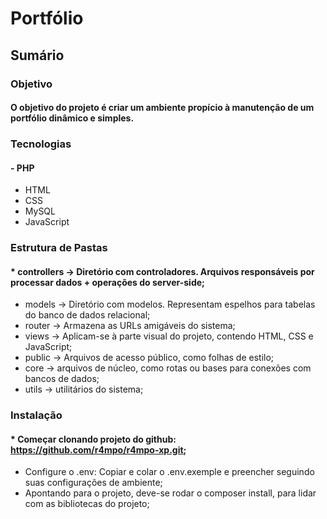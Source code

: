 # Portfólio

## Sumário

### Objetivo

#### O objetivo do projeto é criar um ambiente propício à manutenção de um portfólio dinâmico e simples.

### **Tecnologias**

#### - PHP
- HTML
- CSS
- MySQL
- JavaScript

### **Estrutura de Pastas**

#### * controllers -> Diretório com controladores. Arquivos responsáveis por processar dados + operações do server-side;
* models -> Diretório com modelos. Representam espelhos para tabelas do banco de dados relacional;
* router -> Armazena as URLs amigáveis do sistema;
* views -> Aplicam-se à parte visual do projeto, contendo HTML, CSS e JavaScript;
* public -> Arquivos de acesso público, como folhas de estilo;
* core -> arquivos de núcleo, como rotas ou bases para conexões com bancos de dados;
* utils -> utilitários do sistema;

### Instalação

#### * Começar clonando projeto do github: https://github.com/r4mpo/r4mpo-xp.git;
* Configure o .env: Copiar e colar o .env.exemple e preencher seguindo suas configurações de ambiente;
* Apontando para o projeto, deve-se rodar o composer install, para lidar com as bibliotecas do projeto;
